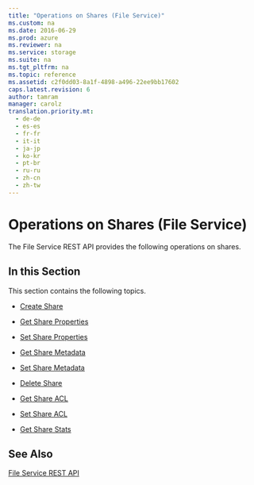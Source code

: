 ```yaml
---
title: "Operations on Shares (File Service)"
ms.custom: na
ms.date: 2016-06-29
ms.prod: azure
ms.reviewer: na
ms.service: storage
ms.suite: na
ms.tgt_pltfrm: na
ms.topic: reference
ms.assetid: c2f0dd03-8a1f-4898-a496-22ee9bb17602
caps.latest.revision: 6
author: tamram
manager: carolz
translation.priority.mt: 
  - de-de
  - es-es
  - fr-fr
  - it-it
  - ja-jp
  - ko-kr
  - pt-br
  - ru-ru
  - zh-cn
  - zh-tw
---
```

# Operations on Shares (File Service)
The File Service REST API provides the following operations on shares.  
  
## In this Section  
 This section contains the following topics.  
  
-   [Create Share](Create-Share.md)  
  
-   [Get Share Properties](Get-Share-Properties.md)  
  
-   [Set Share Properties](Set-Share-Properties.md)  
  
-   [Get Share Metadata](Get-Share-Metadata.md)  
  
-   [Set Share Metadata](Set-Share-Metadata.md)  
  
-   [Delete Share](Delete-Share.md)  
  
-   [Get Share ACL](Get-Share-ACL.md)  
  
-   [Set Share ACL](Set-Share-ACL.md)  
  
-   [Get Share Stats](Get-Share-Stats.md)  
  
## See Also  
 [File Service REST API](File-Service-REST-API.md)
